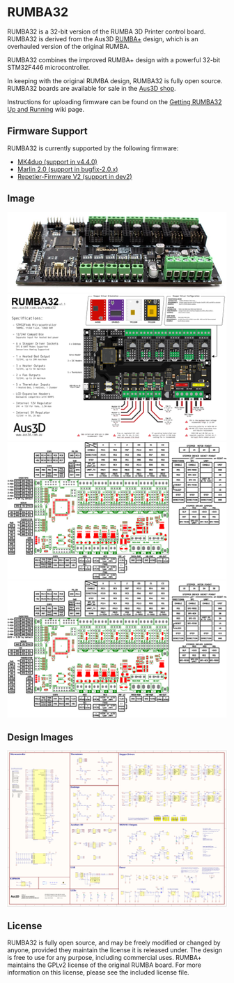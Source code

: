 # RUMBA32

RUMBA32 is a 32-bit version of the RUMBA 3D Printer control board. RUMBA32 is derived from the Aus3D [RUMBA+](https://github.com/Aus3D/RUMBA-Plus) design, which is an overhauled version of the original RUMBA.

RUMBA32 combines the improved RUMBA+ design with a powerful 32-bit STM32F446 microcontroller.

In keeping with the original RUMBA design, RUMBA32 is fully open source. RUMBA32 boards are available for sale in the [Aus3D shop](https://aus3d.com.au/rumba32). 

Instructions for uploading firmware can be found on the [Getting RUMBA32 Up and Running](https://github.com/Aus3D/RUMBA32/wiki/Getting-RUMBA32-Up-&-Running) wiki page.

## Firmware Support
RUMBA32 is currently supported by the following firmware:
- [MK4duo (support in v4.4.0)](https://github.com/MKFirmware/MK4duo)
- [Marlin 2.0 (support in bugfix-2.0.x)](https://github.com/MarlinFirmware/Marlin)
- [Repetier-Firmware V2 (support in dev2)](https://github.com/repetier/Repetier-Firmware/tree/dev2)

## Image
![RUMBA32 Photo](https://raw.githubusercontent.com/Aus3D/RUMBA32/master/Images/boardPhoto.jpg "RUMBA32 Photo")
![RUMBA32 Graphic](https://raw.githubusercontent.com/Aus3D/RUMBA32/master/Images/RUMBA32_v1_1A_Graphic.png "RUMBA32 Graphic")
![RUMBA32 Pinout](https://raw.githubusercontent.com/Aus3D/RUMBA32/master/Images/RUMBA32_v1_1A_PinoutDrawing.png "RUMBA32 Pinout")
![RUMBA32 Dimensions](https://raw.githubusercontent.com/Aus3D/RUMBA32/master/Images/RUMBA32_v1_1A_PinoutDrawing.png "RUMBA32 Dimensions")

## Design Images
![RUMBA32 Schematic](https://raw.githubusercontent.com/Aus3D/RUMBA32/master/Schematic.png "RUMBA32 Schematic")

## License
RUMBA32 is fully open source, and may be freely modified or changed by anyone, provided they maintain the license it is released under. The design is free to use for any purpose, including commercial uses. RUMBA+ maintains the GPLv2 license of the original RUMBA board. For more information on this license, please see the included license file.
